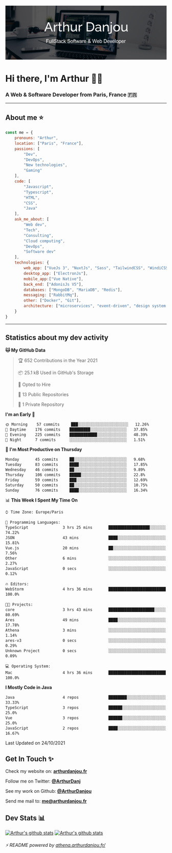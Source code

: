 ![Banner](./assets/Banner.png)

# Hi there, I'm Arthur 🙋‍♂️
### A Web & Software Developer from Paris, France 🇫🇷

---
## About me ⭐

```javascript
const me = {
    pronouns: "Arthur", 
    location: ["Paris", "France"],
    passions: [
        "Dev", 
        "DevOps", 
        "New technologies",
        "Gaming"
    ],
    code: [
        "Javascript", 
        "Typescript", 
        "HTML", 
        "CSS", 
        "Java"
    ],
    ask_me_about: [
        "Web dev", 
        "Tech", 
        "Consulting", 
        "Cloud computing", 
        "DevOps",
        "Software dev"
    ],
    technologies: {
        web_app: ["VueJs 3", "NuxtJs", "Sass", "TailwindCSS", "WindiCSS"],
        desktop_app: ["ElectronJs"],
        mobile_app:["Vue Native"],
        back_end: ["AdonisJs V5"],
        databases: ["MongoDB", "MariaDB", "Redis"],
        messaging: ["RabbitMq"],
        other: ["Docker", "Git"],
        architecture: ["microservices", "event-driven", "design system pattern"]
    }
}
```
---

## Statistics about my dev activity

<!--START_SECTION:waka-->
**🐱 My GitHub Data** 

> 🏆 652 Contributions in the Year 2021
 > 
> 📦 25.1 kB Used in GitHub's Storage 
 > 
> 💼 Opted to Hire
 > 
> 📜 13 Public Repositories 
 > 
> 🔑 1 Private Repository 
 > 
**I'm an Early 🐤** 

```text
🌞 Morning    57 commits     ███░░░░░░░░░░░░░░░░░░░░░░   12.26% 
🌆 Daytime    176 commits    █████████░░░░░░░░░░░░░░░░   37.85% 
🌃 Evening    225 commits    ████████████░░░░░░░░░░░░░   48.39% 
🌙 Night      7 commits      ░░░░░░░░░░░░░░░░░░░░░░░░░   1.51%

```
📅 **I'm Most Productive on Thursday** 

```text
Monday       45 commits     ██░░░░░░░░░░░░░░░░░░░░░░░   9.68% 
Tuesday      83 commits     ████░░░░░░░░░░░░░░░░░░░░░   17.85% 
Wednesday    46 commits     ██░░░░░░░░░░░░░░░░░░░░░░░   9.89% 
Thursday     106 commits    █████░░░░░░░░░░░░░░░░░░░░   22.8% 
Friday       59 commits     ███░░░░░░░░░░░░░░░░░░░░░░   12.69% 
Saturday     50 commits     ██░░░░░░░░░░░░░░░░░░░░░░░   10.75% 
Sunday       76 commits     ████░░░░░░░░░░░░░░░░░░░░░   16.34%

```


📊 **This Week I Spent My Time On** 

```text
⌚︎ Time Zone: Europe/Paris

💬 Programming Languages: 
TypeScript               3 hrs 25 mins       ██████████████████░░░░░░░   74.22% 
JSON                     43 mins             ████░░░░░░░░░░░░░░░░░░░░░   15.81% 
Vue.js                   20 mins             ██░░░░░░░░░░░░░░░░░░░░░░░   7.56% 
Other                    6 mins              ░░░░░░░░░░░░░░░░░░░░░░░░░   2.27% 
JavaScript               0 secs              ░░░░░░░░░░░░░░░░░░░░░░░░░   0.12%

🔥 Editors: 
WebStorm                 4 hrs 36 mins       █████████████████████████   100.0%

🐱‍💻 Projects: 
core                     3 hrs 43 mins       ████████████████████░░░░░   80.69% 
Ares                     49 mins             ████░░░░░░░░░░░░░░░░░░░░░   17.78% 
Athena                   3 mins              ░░░░░░░░░░░░░░░░░░░░░░░░░   1.14% 
ares-v3                  0 secs              ░░░░░░░░░░░░░░░░░░░░░░░░░   0.29% 
Unknown Project          0 secs              ░░░░░░░░░░░░░░░░░░░░░░░░░   0.09%

💻 Operating System: 
Mac                      4 hrs 36 mins       █████████████████████████   100.0%

```

**I Mostly Code in Java** 

```text
Java                     4 repos             ████████░░░░░░░░░░░░░░░░░   33.33% 
TypeScript               3 repos             ██████░░░░░░░░░░░░░░░░░░░   25.0% 
Vue                      3 repos             ██████░░░░░░░░░░░░░░░░░░░   25.0% 
JavaScript               2 repos             ████░░░░░░░░░░░░░░░░░░░░░   16.67%

```



 Last Updated on 24/10/2021
<!--END_SECTION:waka-->

## Get In Touch ✨
Check my website on: [**arthurdanjou.fr**](https://arthurdanjou.fr)

Follow me on Twitter: [**@ArthurDanj**](https://twitter.com/ArthurDanj)

See my work on Github: [**@ArthurDanjou**](https://github.com/ArthurDanjou)

Send me mail to: [**me@arthurdanjou.fr**](mailto:me@arthurdanjou.fr)

## Dev Stats 📊

[![Arthur's github stats](https://github-readme-stats.vercel.app/api?count_private=true&show_icons=true&theme=dracula&username=arthurdanjou)](https://github.com/anuraghazra/github-readme-stats)
[![Arthur's github stats](https://github-readme-stats.vercel.app/api/top-langs/?count_private=true&show_icons=true&theme=dracula&username=arthurdanjou&layout=compact)](https://github.com/anuraghazra/github-readme-stats)

###### ⚡ README powered by [athena.arthurdanjou.fr/](https://athena.arthurdanjou.fr)

